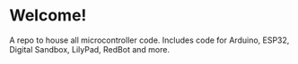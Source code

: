 # Welcome!

A repo to house all microcontroller code. Includes code for Arduino, ESP32, Digital Sandbox, LilyPad, RedBot and more.
